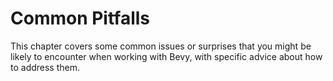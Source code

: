# Common Pitfalls

This chapter covers some common issues or surprises that you might be likely to
encounter when working with Bevy, with specific advice about how to address them.
